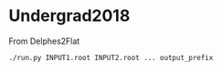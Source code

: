 # Undergrad2018
From Delphes2Flat
```{.Bash}
./run.py INPUT1.root INPUT2.root ... output_prefix
```
